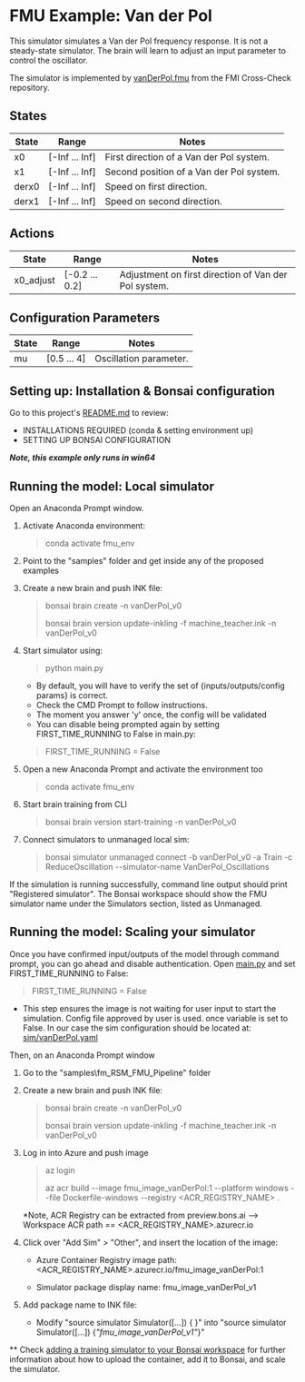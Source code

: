 # FMU Example: Van der Pol

This simulator simulates a Van der Pol frequency response. It is not a steady-state simulator.
The brain will learn to adjust an input parameter to control the oscillator.

The simulator is implemented by [vanDerPol.fmu](https://github.com/modelica/fmi-cross-check/blob/master/fmus/2.0/cs/win64/FMUSDK/2.0.4/vanDerPol/vanDerPol.fmu) from the FMI Cross-Check repository.

## States

| State         | Range            | Notes    |
| ------------- | ---------------- | -------- |
| x0            | [-Inf ... Inf]   | First direction of a Van der Pol system. |
| x1            | [-Inf ... Inf]   | Second position of a Van der Pol system. |
| derx0         | [-Inf ... Inf]   | Speed on first direction. |
| derx1         | [-Inf ... Inf]   | Speed on second direction. |

## Actions

| State               | Range                | Notes    |
| ------------------- | -------------------- | -------- |
| x0_adjust           | [-0.2 ... 0.2]       | Adjustment on first direction of Van der Pol system. |

## Configuration Parameters

| State               | Range                | Notes    |
| ------------------- | -------------------- | -------- |
| mu                  | [0.5 ... 4]          | Oscillation parameter. |

## Setting up: Installation & Bonsai configuration

Go to this project's [README.md](../../README.md) to review:

- INSTALLATIONS REQUIRED (conda & setting environment up)
- SETTING UP BONSAI CONFIGURATION

***Note, this example only runs in win64***

## Running the model: Local simulator

Open an Anaconda Prompt window.

1. Activate Anaconda environment:

    > conda activate fmu_env

2. Point to the "samples" folder and get inside any of the proposed examples

3. Create a new brain and push INK file:

    > bonsai brain create -n vanDerPol_v0
    > 
    > bonsai brain version update-inkling -f machine_teacher.ink -n vanDerPol_v0

4. Start simulator using:

    > python main.py

    - By default, you will have to verify the set of {inputs/outputs/config params} is correct.
    - Check the CMD Prompt to follow instructions.
    - The moment you answer 'y' once, the config will be validated
    - You can disable being prompted again by setting FIRST_TIME_RUNNING to False in main.py:

    > FIRST_TIME_RUNNING = False

5. Open a new Anaconda Prompt and activate the environment too

    > conda activate fmu_env

6. Start brain training from CLI

    > bonsai brain version start-training -n vanDerPol_v0

7. Connect simulators to unmanaged local sim:

    > bonsai simulator unmanaged connect -b vanDerPol_v0 -a Train -c ReduceOscillation --simulator-name VanDerPol_Oscillations

If the simulation is running successfully, command line output should print "Registered simulator".
The Bonsai workspace should show the FMU simulator name under the Simulators section, listed as Unmanaged.

## Running the model: Scaling your simulator

Once you have confirmed input/outputs of the model through command prompt, you can go ahead and disable authentication.
Open [main.py](main.py) and set FIRST_TIME_RUNNING to False:

> FIRST_TIME_RUNNING = False

- This step ensures the image is not waiting for user input to start the simulation. Config file approved by user is used.
once variable is set to False. In our case the sim configuration should be located at:
[sim/vanDerPol.yaml](sim/vanDerPol_conf.yaml)

Then, on an Anaconda Prompt window

1. Go to the "samples\fm_RSM_FMU_Pipeline" folder

2. Create a new brain and push INK file:

    > bonsai brain create -n vanDerPol_v0
    > 
    > bonsai brain version update-inkling -f machine_teacher.ink -n vanDerPol_v0

3. Log in into Azure and push image

    > az login
    > 
    > az acr build --image fmu_image_vanDerPol:1 --platform windows --file Dockerfile-windows --registry <ACR_REGISTRY_NAME> .

    *Note, ACR Registry can be extracted from preview.bons.ai --> Workspace ACR path == <ACR_REGISTRY_NAME>.azurecr.io

4. Click over "Add Sim" > "Other", and insert the location of the image:

    - Azure Container Registry image path:  <ACR_REGISTRY_NAME>.azurecr.io/fmu_image_vanDerPol:1

    - Simulator package display name:  fmu_image_vanDerPol_v1

5. Add package name to INK file:

    - Modify "source simulator Simulator([...]) \{ }" into "source simulator Simulator([...]) {_"fmu_image_vanDerPol_v1"_}"

** Check [adding a training simulator to your Bonsai workspace](https://docs.microsoft.com/en-us/bonsai/guides/add-simulator?tabs=add-cli%2Ctrain-inkling&pivots=sim-platform-other)
for further information about how to upload the container, add it to Bonsai, and scale the simulator.

